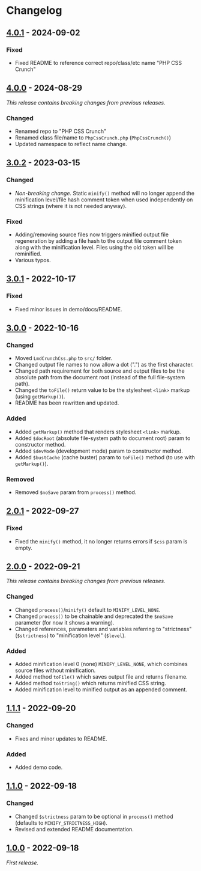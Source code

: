 # Changelog

## [4.0.1] - 2024-09-02

### Fixed

- Fixed README to reference correct repo/class/etc name "PHP CSS Crunch"

## [4.0.0] - 2024-08-29

*This release contains breaking changes from previous releases.*

### Changed

- Renamed repo to "PHP CSS Crunch"
- Renamed class file/name to `PhpCssCrunch.php` (`PhpCssCrunch()`)
- Updated namespace to reflect name change.

## [3.0.2] - 2023-03-15

### Changed

- *Non-breaking change.* Static `minify()` method will no longer append the minification level/file hash comment token when used independently on CSS strings (where it is not needed anyway).

### Fixed

- Adding/removing source files now triggers minified output file regeneration by adding a file hash to the output file comment token along with the minification level. Files using the old token will be reminified.
- Various typos.

## [3.0.1] - 2022-10-17

### Fixed

- Fixed minor issues in demo/docs/README.

## [3.0.0] - 2022-10-16

### Changed

- Moved `LmdCrunchCss.php` to `src/` folder.
- Changed output file names to now allow a dot (".") as the first character.
- Changed path requirement for both source and output files to be the absolute path from the document root (instead of the full file-system path).
- Changed the `toFile()` return value to be the stylesheet `<link>` markup (using `getMarkup()`).
- README has been rewritten and updated.

### Added

- Added `getMarkup()` method that renders stylesheet `<link>` markup.
- Added `$docRoot` (absolute file-system path to document root) param to constructor method.
- Added `$devMode` (development mode) param to constructor method.
- Added `$bustCache` (cache buster) param to `toFile()` method (to use with `getMarkup()`).

### Removed

- Removed `$noSave` param from `process()` method.

## [2.0.1] - 2022-09-27

### Fixed

- Fixed the `minify()` method, it no longer returns errors if `$css` param is empty.

## [2.0.0] - 2022-09-21

*This release contains breaking changes from previous releases.*

### Changed

- Changed `process()`/`minify()` default to `MINIFY_LEVEL_NONE`.
- Changed `process()` to be chainable and deprecated the `$noSave` parameter (for now it shows a warning).
- Changed references, parameters and variables referring to "strictness" (`$strictness`) to "minification level" (`$level`).

### Added

- Added minification level 0 (none) `MINIFY_LEVEL_NONE`, which combines source files without minification.
- Added method `toFile()` which saves output file and returns filename.
- Added method `toString()` which returns minified CSS string.
- Added minification level to minified output as an appended comment.

## [1.1.1] - 2022-09-20

### Changed

- Fixes and minor updates to README.

### Added

- Added demo code.

## [1.1.0] - 2022-09-18

### Changed

- Changed `$strictness` param to be optional in `process()` method (defaults to `MINIFY_STRICTNESS_HIGH`).
- Revised and extended README documentation.

## [1.0.0] - 2022-09-18

*First release.*

[4.0.1]: https://github.com/lmd-code/lmdcrunchcss/releases/tag/v4.0.1
[4.0.0]: https://github.com/lmd-code/lmdcrunchcss/releases/tag/v4.0.0
[3.0.2]: https://github.com/lmd-code/lmdcrunchcss/releases/tag/v3.0.2
[3.0.1]: https://github.com/lmd-code/lmdcrunchcss/releases/tag/v3.0.1
[3.0.0]: https://github.com/lmd-code/lmdcrunchcss/releases/tag/v3.0.0
[2.0.1]: https://github.com/lmd-code/lmdcrunchcss/releases/tag/v2.0.1
[2.0.0]: https://github.com/lmd-code/lmdcrunchcss/releases/tag/v2.0.0
[1.1.1]: https://github.com/lmd-code/lmdcrunchcss/releases/tag/v1.1.1
[1.1.0]: https://github.com/lmd-code/lmdcrunchcss/releases/tag/v1.1.0
[1.0.0]: https://github.com/lmd-code/lmdcrunchcss/releases/tag/v1.0.0
